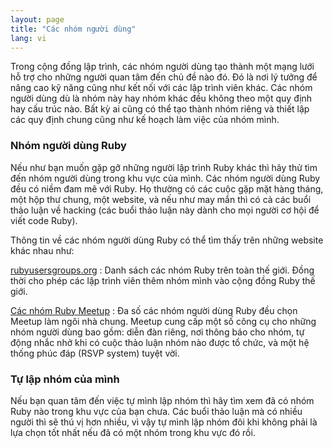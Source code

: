 ```yaml
---
layout: page
title: "Các nhóm người dùng"
lang: vi
---
```


Trong cộng đồng lập trình, các nhóm người dùng tạo thành một mạng lưới 
hỗ trợ cho những người quan tâm đến chủ đề nào đó. Đó là nơi lý tưởng 
để nâng cao kỹ năng cũng như kết nối với các lập trình viên khác. 
Các nhóm người dùng dù là nhóm này hay nhóm khác đều không 
theo một quy định hay cấu trúc nào. 
Bất kỳ ai cũng có thể tạo thành nhóm riêng và thiết lập 
các quy định chung cũng như kế hoạch làm việc của nhóm mình.

### Nhóm người dùng Ruby

Nếu như bạn muốn gặp gỡ những người lập trình Ruby khác thì hãy thử 
tìm đến nhóm người dùng trong khu vực của mình. 
Các nhóm người dùng Ruby đều có niềm đam mê với Ruby. 
Họ thường có các cuộc gặp mặt hàng tháng, một hộp thư chung, một website, 
và nếu như may mắn thì có cả các buổi thảo luận về hacking 
(các buổi thảo luận này dành cho mọi người cơ hội để viết code Ruby).

Thông tin về các nhóm người dùng Ruby có thể tìm thấy trên những 
website khác nhau như:

[rubyusersgroups.org][1]
: Danh sách các nhóm Ruby trên toàn thế giới. 
Đồng thời cho phép các lập trình viên thêm nhóm mình vào cộng đồng Ruby thế giới.

[Các nhóm Ruby Meetup][2]
: Đa số các nhóm người dùng Ruby đều chọn Meetup làm ngôi nhà chung. 
Meetup cung cấp một số công cụ cho những nhóm người dùng bao gồm: diễn đàn riêng, 
nơi thông báo cho nhóm, tự động nhắc nhở khi có cuộc thảo luận nhóm nào 
được tổ chức, và một hệ thống phúc đáp (RSVP system) tuyệt vời.

### Tự lập nhóm của mình
Nếu bạn quan tâm đến việc tự mình lập nhóm thì hãy tìm xem đã có 
nhóm Ruby nào trong khu vực của bạn chưa. 
Các buổi thảo luận mà có nhiều người thì sẽ thú vị hơn nhiều, 
vì vậy tự mình lập nhóm đôi khi không phải là lựa chọn tốt nhất nếu đã có 
một nhóm trong khu vực đó rồi.

[1]: http://www.rubyusergroups.org/
[2]: http://ruby.meetup.com
